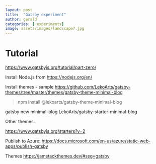 ```yaml
---
layout: post
title:  "Gatsby experiment"
author: gerald
categories: [ experiments]
image: assets/images/landscape7.jpg
---
```


# Tutorial

https://www.gatsbyjs.org/tutorial/part-zero/

Install Node.js from  https://nodejs.org/en/

Install themes - sample
https://github.com/LekoArts/gatsby-themes/tree/master/themes/gatsby-theme-minimal-blog

>npm install @lekoarts/gatsby-theme-minimal-blog

gatsby new minimal-blog LekoArts/gatsby-starter-minimal-blog

Other themes:

https://www.gatsbyjs.org/starters?v=2

Publish to Azure:
https://docs.microsoft.com/en-us/azure/static-web-apps/publish-gatsby

Themes
https://jamstackthemes.dev/#ssg=gatsby